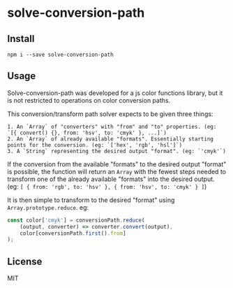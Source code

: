 # solve-conversion-path

## Install

```
npm i --save solve-conversion-path
```

## Usage

Solve-conversion-path was developed for a js color functions library, but it is not
restricted to operations on color conversion paths.

This conversion/transform path solver expects to be given three things:

	1. An `Array` of "converters" with "from" and "to" properties. (eg: `[{ convert() {}, from: 'hsv', to: 'cmyk' }, ...]`)
	2. An `Array` of already available "formats". Essentially starting points for the conversion. (eg: `['hex', 'rgb', 'hsl']`)
	3. A `String` representing the desired output "format". (eg: `'cmyk'`)

If the conversion from the available "formats" to the desired output "format" is possible, the function
will return an `Array` with the fewest steps needed to transform one of the already available "formats"
into the desired output. (eg: `[ { from: 'rgb', to: 'hsv' }, { from: 'hsv', to: 'cmyk' } ]`)

It is then simple to transform to the desired "format" using `Array.prototype.reduce`. eg:

```javascript
const color['cmyk'] = conversionPath.reduce(
	(output, converter) => converter.convert(output),
	color[conversionPath.first().from]
);
```

## License

MIT
